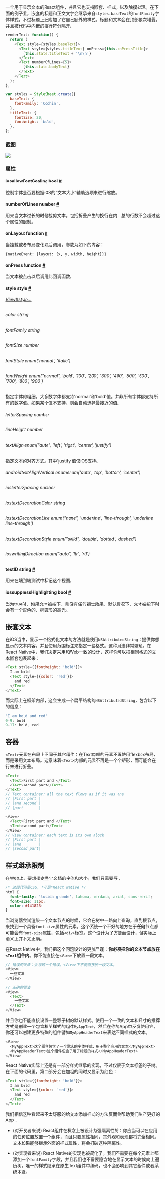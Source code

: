 一个用于显示文本的React组件，并且它也支持嵌套、样式，以及触摸处理。在下面的例子里，嵌套的标题和正文文字会继承来自`styles.baseText`的`fontFamily`字体样式，不过标题上还附加了它自己额外的样式。标题和文本会在顶部依次堆叠，并且被代码中内嵌的换行符分隔开。

```javascript
renderText: function() {
  return (
    <Text style={styles.baseText}>
      <Text style={styles.titleText} onPress={this.onPressTitle}>
        {this.state.titleText + '\n\n'}
      </Text>
      <Text numberOfLines={5}>
        {this.state.bodyText}
      </Text>
    </Text>
  );
},
...
var styles = StyleSheet.create({
  baseText: {
    fontFamily: 'Cochin',
  },
  titleText: {
    fontSize: 20,
    fontWeight: 'bold',
  },
};
```

### 截图
![](img/components/text.png)

### 属性

<div class="props">
  <div class="prop">
    <h4 class="propTitle"><a class="anchor" name="allowfontscaling"></a><span class="platform">ios</span>allowFontScaling <span class="propType">bool</span> <a class="hash-link" href="#allowfontscaling">#</a></h4>
    <div>
      <p>控制字体是否要根据iOS的“文本大小”辅助选项来进行缩放。</p>
    </div>
  </div>
  <div class="prop">
    <h4 class="propTitle"><a class="anchor" name="numberoflines"></a>numberOfLines <span class="propType">number</span> <a class="hash-link" href="#numberoflines">#</a></h4>
    <div>
      <p>用来当文本过长的时候裁剪文本。包括折叠产生的换行在内，总的行数不会超过这个属性的限制。</p>
    </div>
  </div>
  <div class="prop">
    <h4 class="propTitle"><a class="anchor" name="onlayout"></a>onLayout <span class="propType">function</span> <a class="hash-link" href="#onlayout">#</a></h4>
    <div>
      <p>当挂载或者布局变化以后调用，参数为如下的内容：</p>
      <p>  <code>{nativeEvent: {layout: {x, y, width, height}}}</code></p>
    </div>
  </div>
  <div class="prop">
    <h4 class="propTitle"><a class="anchor" name="onpress"></a>onPress <span class="propType">function</span> <a class="hash-link" href="#onpress">#</a></h4>
    <div>
      <p>当文本被点击以后调用此回调函数。</p>
    </div>
  </div>
  <div class="prop">
    <h4 class="propTitle"><a class="anchor" name="style"></a>style <span class="propType">style</span> <a class="hash-link" href="#style">#</a></h4>
    <div class="compactProps">
    <div class="prop">
      <h6 class="propTitle"><a href="view.html#style">View#style...</a></h6>
    </div>
    <div class="prop">
      <h6 class="propTitle">color <span class="propType">string</span></h6>
    </div>
    <div class="prop">
      <h6 class="propTitle">fontFamily <span class="propType">string</span></h6>
    </div>
    <div class="prop">
      <h6 class="propTitle">fontSize <span class="propType">number</span></h6>
    </div>
    <div class="prop">
      <h6 class="propTitle">fontStyle <span class="propType">enum('normal', 'italic')</span></h6>
    </div>
    <div class="prop">
      <h6 class="propTitle">fontWeight <span class="propType">enum("normal", 'bold', '100', '200', '300', '400', '500', '600', '700', '800', '900')</span></h6>
	    <div>
	      <p>指定字体的粗细。大多数字体都支持'normal'和'bold'值。并非所有字体都支持所有的数字值。如果某个值不支持，则会自动选择最接近的值。</p>
	    </div>
    </div>
    <div class="prop">
      <h6 class="propTitle">letterSpacing <span class="propType">number</span></h6>
    </div>
    <div class="prop">
      <h6 class="propTitle">lineHeight <span class="propType">number</span></h6>
    </div>
    <div class="prop">
      <h6 class="propTitle">textAlign <span class="propType">enum("auto", 'left', 'right', 'center', 'justify')</span></h6>
	    <div>
	      <p>指定文本的对齐方式。其中'justify'值仅iOS支持。</p>
	    </div>
    </div>
    <div class="prop">
      <h6 class="propTitle"><span class="platform">android</span>textAlignVertical <span class="propType">enumenum('auto', 'top', 'bottom', 'center')</span></h6>
    </div>
    <div class="prop">
      <h6 class="propTitle"><span class="platform">ios</span>letterSpacing <span class="propType">number</span></h6>
    </div>
    <div class="prop">
      <h6 class="propTitle"><span class="platform">ios</span>textDecorationColor <span class="propType">string</span></h6>
    </div>
    <div class="prop">
      <h6 class="propTitle"><span class="platform">ios</span>textDecorationLine <span class="propType">enum("none", 'underline', 'line-through', 'underline line-through')</span></h6>
    </div>
    <div class="prop">
      <h6 class="propTitle"><span class="platform">ios</span>textDecorationStyle <span class="propType">enum("solid", 'double', 'dotted', 'dashed')</span></h6>
    </div>
    <div class="prop">
      <h6 class="propTitle"><span class="platform">ios</span>writingDirection <span class="propType">enum("auto", 'ltr', 'rtl')</span></h6></div>
    </div>
  </div>
  <div class="prop">
    <h4 class="propTitle"><a class="anchor" name="testid"></a>testID <span class="propType">string</span> <a class="hash-link" href="#testid">#</a></h4>
    <div>
      <p>用来在端到端测试中标记这个视图。</p>
    </div>
  </div>
  <div class="prop">
    <h4 class="propTitle"><a class="anchor" name="suppresshighlighting"></a><span class="platform">ios</span>suppressHighlighting <span class="propType">bool</span> <a class="hash-link" href="#suppresshighlighting">#</a></h4>
    <div>
      <p>当为true时，如果文本被按下，则没有任何视觉效果。默认情况下，文本被按下时会有一个灰色的、椭圆形的高光。</p>
    </div>
  </div>
</div> 


## 嵌套文本

在iOS当中，显示一个格式化文本的方法就是使用`NSAttributedString`：提供你想显示的文本内容，并且使用范围标注来指定一些格式。这种用法非常繁琐。在React Native中，我们决定采用和Web一致的设计，这样你可以把相同格式的文本嵌套包裹起来：

```javascript
<Text style={{fontWeight: 'bold'}}>
  I am bold
  <Text style={{color: 'red'}}>
    and red
  </Text>
</Text>
```

而实际上在框架内部，这会生成一个扁平结构的`NSAttributedString`，包含以下的信息：

```javascript
"I am bold and red"
0-9: bold
9-17: bold, red
```

## 容器

`<Text>`元素在布局上不同于其它组件：在Text内部的元素不再使用flexbox布局，而是采用文本布局。这意味着`<Text>`内部的元素不再是一个个矩形，而可能会在行末进行折叠。

```javascript
<Text>
  <Text>First part and </Text>
  <Text>second part</Text>
</Text>
// Text container: all the text flows as if it was one
// |First part |
// |and second |
// |part       |

<View>
  <Text>First part and </Text>
  <Text>second part</Text>
</View>
// View container: each text is its own block
// |First part |
// |and        |
// |second part|
```

## 样式继承限制

在Web上，要想指定整个文档的字体和大小，我们只需要写：

```css
/* 这段代码是CSS, *不是*React Native */
html {
  font-family: 'lucida grande', tahoma, verdana, arial, sans-serif;
  font-size: 11px;
  color: #141823;
}
```

当浏览器尝试渲染一个文本节点的时候，它会在树中一路向上查询，直到根节点，来找到一个具备`font-size`属性的元素。这个系统一个不好的地方在于**任何**节点都可能会有`font-size`属性，包括`<div>`标签。这个设计为了方便而设计，但实际上语义上并不太正确。

在React Native中，我们把这个问题设计的更加严谨：**你必须把你的文本节点放在`<Text`组件内**。你不能直接在`<View>`下放置一段文本。

```javascript
// 错误的做法：会导致一个错误。<View>下不能直接放一段文本。
<View>
  一些文本
</View>

// 正确的做法
<View>
  <Text>
    一些文本
  </Text>
</View>
```

并且你也不能直接设置一整颗子树的默认样式。使用一个一致的文本和尺寸的推荐方式是创建一个包含相关样式的组件`MyAppText`，然后在你的App中反复使用它。你还可以创建更多特殊的组件譬如`MyAppHeaderText`来表达不同样式的文本。

```javascript
<View>
  <MyAppText>这个组件包含了一个默认的字体样式，用于整个应用的文本</MyAppText>
  <MyAppHeaderText>这个组件包含了用于标题的样式</MyAppHeaderText>
</View>
```

React Native实际上还是有一部分样式继承的实现，不过仅限于文本标签的子树。在下面的代码里，第二部分会在加粗的同时又显示为红色：

```javascript
<Text style={{fontWeight: 'bold'}}>
  I am bold
  <Text style={{color: 'red'}}>
    and red
  </Text>
</Text>
```

我们相信这种看起来不太舒服的给文本添加样式的方法反而会帮助我们生产更好的App：

- (对开发者来说) React组件在概念上被设计为强隔离性的：你应当可以在应用的任何位置放置一个组件，而且只要属性相同，其外观和表现都将完全相同。文本如果能够继承外面的样式属性，将会打破这种隔离性。

- (对实现者来说) React Native的实现也被简化了。我们不需要在每个元素上都添加一个`fontFamily`字段，并且我们也不需要隐含地在显示文本的时候向上遍历树。唯一的样式继承在原生Text组件中编码，也不会影响到其它组件或者系统本身。
